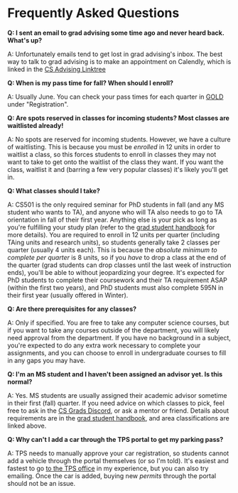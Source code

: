 # Frequently Asked Questions

**Q: I sent an email to grad advising some time ago and never heard back. What's up?**

A: Unfortunately emails tend to get lost in grad advising's inbox. The best way to talk to grad advising is to make an appointment on Calendly, which is linked in the [CS Advising Linktree](https://linktr.ee/ucsbcsgradprogram)

**Q: When is my pass time for fall? When should I enroll?**

A: Usually June. You can check your pass times for each quarter in [GOLD](https://my.sa.ucsb.edu/gold/Home.aspx) under "Registration".

**Q: Are spots reserved in classes for incoming students? Most classes are waitlisted already!**

A: No spots are reserved for incoming students. However, we have a culture of waitlisting. This is because you must be *enrolled* in 12 units in order to waitlist a class, so this forces students to enroll in classes they may not want to take to get onto the waitlist of the class they want. If you want the class, waitlist it and (barring a few very popular classes) it's likely you'll get in.

**Q: What classes should I take?**

A: CS501 is the only required seminar for PhD students in fall (and any MS student who wants to TA), and anyone who will TA also needs to go to TA orientation in fall of their first year. Anything else is your pick as long as you're fulfilling your study plan (refer to the [grad student handbook](https://cs.ucsb.edu/sites/default/files/2023-2024%20CS%20Graduate%20Student%20Handbook.pdf) for more details). You are required to enroll in 12 units per quarter (including TAing units and research units), so students generally take 2 classes per quarter (usually 4 units each). This is because the *absolute minimum to complete per quarter* is 8 units, so if you *have* to drop a class at the end of the quarter (grad students can drop classes until the last week of instruction ends), you'll be able to without jeopardizing your degree. It's expected for PhD students to complete their coursework and their TA requirement ASAP (within the first two years), and PhD students must also complete 595N in their first year (usually offered in Winter).

**Q: Are there prerequisites for any classes?**

A: Only if specified. You are free to take any computer science courses, but if you want to take any courses outside of the department, you will likely need approval from the department. If you have no background in a subject, you're expected to do any extra work necessary to complete your assignments, and you can choose to enroll in undergraduate courses to fill in any gaps you may have.

**Q: I'm an MS student and I haven't been assigned an advisor yet. Is this normal?**

A: Yes. MS students are usually assigned their academic advisor sometime in their first (fall) quarter. If you need advice on which classes to pick, feel free to ask in the [CS Grads Discord](https://discord.gg/VbB3QPNTzS), or ask a mentor or friend. Details about requirements are in the [grad student handbook](https://cs.ucsb.edu/sites/default/files/2023-2024%20CS%20Graduate%20Student%20Handbook.pdf), and area classifications are linked above.

**Q: Why can't I add a car through the TPS portal to get my parking pass?**

A: TPS needs to manually approve your car registration, so students cannot add a vehicle through the portal themselves (or so I'm told). It's easiest and fastest to go [to the TPS office](https://maps.app.goo.gl/TmTeDBbYinp9bWk4A) in my experience, but you can also try emailing. Once the car is added, buying new *permits* through the portal should not be an issue.
